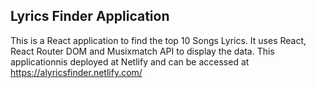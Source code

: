 ## Lyrics Finder Application

This is a React application to find the top 10 Songs Lyrics. It uses React, React Router DOM and Musixmatch API to display the data. This applicationnis deployed at Netlify and  can be accessed at https://alyricsfinder.netlify.com/ 

